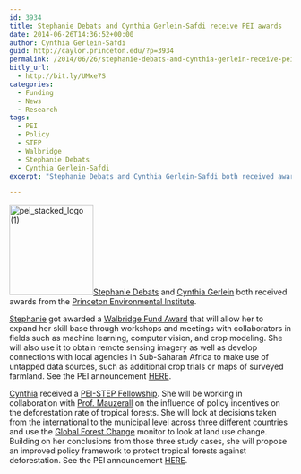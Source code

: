 ```yaml
---
id: 3934
title: Stephanie Debats and Cynthia Gerlein-Safdi receive PEI awards
date: 2014-06-26T14:36:52+00:00
author: Cynthia Gerlein-Safdi
guid: http://caylor.princeton.edu/?p=3934
permalink: /2014/06/26/stephanie-debats-and-cynthia-gerlein-receive-pei-awards/
bitly_url:
  - http://bit.ly/UMxe7S
categories:
  - Funding
  - News
  - Research
tags:
  - PEI
  - Policy
  - STEP
  - Walbridge
  - Stephanie Debats
  - Cynthia Gerlein-Safdi
excerpt: "Stephanie Debats and Cynthia Gerlein-Safdi both received awards from the Princeton Environmental Institute."

---
```

[<img class="alignleft size-full wp-image-2981" src="http://caylor.eri.ucsb.edu/wp-content/uploads/2013/04/pei_stacked_logo-1.jpg" alt="pei_stacked_logo (1)" width="150" height="161" />](http://caylor.eri.ucsb.edu/wp-content/uploads/2013/04/pei_stacked_logo-1.jpg)<a href="http://caylor.eri.ucsb.edu/portfolio-item/stephanie-debats-phd-student/" target="_blank">Stephanie Debats</a> and <a href="http://caylor.eri.ucsb.edu/portfolio-item/cynthia-gerlein-phd-student-2/" target="_blank">Cynthia Gerlein</a> both received awards from the <a href="https://www.princeton.edu/pei/grads/" target="_blank">Princeton Environmental Institute</a>.
<!--more--> 
<a href="http://caylor.eri.ucsb.edu/portfolio-item/stephanie-debats-phd-student/" target="_blank">Stephanie</a> got awarded a <a href="https://www.princeton.edu/pei/grads/fellowships-awards/walbridge/" target="_blank">Walbridge Fund Award</a> that will allow her to expand her skill base through workshops and meetings with collaborators in fields such as machine learning, computer vision, and crop modeling. She will also use it to obtain remote sensing imagery as well as develop connections with local agencies in Sub-Saharan Africa to make use of untapped data sources, such as additional crop trials or maps of surveyed farmland. See the PEI announcement <a href="http://www.princeton.edu/pei/news/archive/?id=13123" target="_blank">HERE</a>.

<a href="http://caylor.eri.ucsb.edu/portfolio-item/cynthia-gerlein-phd-student-2/" target="_blank">Cynthia</a> received a <a href="https://www.princeton.edu/pei/grads/step/" target="_blank">PEI-STEP Fellowship</a>. She will be working in collaboration with <a href="http://www.princeton.edu/~mauzeral/" target="_blank">Prof. Mauzerall</a> on the influence of policy incentives on the deforestation rate of tropical forests. She will look at decisions taken from the international to the municipal level across three different countries and use the <a href="http://www.earthenginepartners.appspot.com/science-2013-global-forest/download.html" target="_blank">Global Forest Change</a> monitor to look at land use change. Building on her conclusions from those three study cases, she will propose an improved policy framework to protect tropical forests against deforestation. See the PEI announcement <a href="https://www.princeton.edu/pei/news/archive/?id=13238" target="_blank">HERE</a>.

&nbsp;
